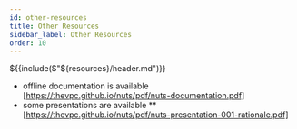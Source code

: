 ```yaml
---
id: other-resources
title: Other Resources
sidebar_label: Other Resources
order: 10
---
```


${{include($"${resources}/header.md")}}

* offline documentation is available [https://thevpc.github.io/nuts/pdf/nuts-documentation.pdf]
* some presentations are available 
** [https://thevpc.github.io/nuts/pdf/nuts-presentation-001-rationale.pdf]
